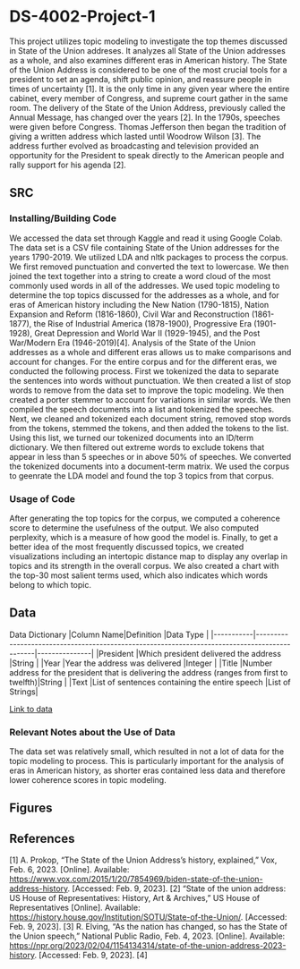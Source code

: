 # DS-4002-Project-1
  This project utilizes topic modeling to investigate the top themes discussed in State of the Union addreses. It analyzes all State of the Union addresses as a whole, and also examines different eras in American history. The State of the Union Address is considered to be one of the most crucial tools for a president to set an agenda, shift public opinion, and reassure people in times of uncertainty [1]. It is the only time in any given year where the entire cabinet, every member of Congress, and supreme court gather in the same room. 
  The delivery of the State of the Union Address, previously called the Annual Message, has changed over the years [2]. In the 1790s, speeches were given before Congress. Thomas Jefferson then began the tradition of giving a written address which lasted until Woodrow Wilson [3]. The address further evolved as broadcasting and television provided an opportunity for the President to speak directly to the American people and rally support for his agenda [2]. 

## SRC 
### Installing/Building Code
  We accessed the data set through Kaggle and read it using Google Colab. The data set is a CSV file containing State of the Union addresses for the years 1790-2019. We utilized LDA and nltk packages to process the corpus. 
  We first removed punctuation and converted the text to lowercase. We then joined the text together into a string to create a word cloud of the most commonly used words in all of the addresses.
  We used topic modeling to determine the top topics discussed for the addresses as a whole, and for eras of American history including the New Nation (1790-1815), Nation Expansion and Reform (1816-1860), Civil War and Reconstruction (1861-1877), the Rise of Industrial America (1878-1900), Progressive Era (1901-1928), Great Depression and World War II (1929-1945), and the Post War/Modern Era (1946-2019)[4]. Analysis of the State of the Union addresses as a whole and different eras allows us to make comparisons and account for changes. 
  For the entire corpus and for the different eras, we conducted the following process. First we tokenized the data to separate the sentences into words without punctuation. We then created a list of stop words to remove from the data set to improve the topic modeling. We then created a porter stemmer to account for variations in similar words. We then compiled the speech documents into a list and tokenized the speeches. Next, we cleaned and tokenized each document string, removed stop words from the tokens, stemmed the tokens, and then added the tokens to the list. Using this list, we turned our tokenized documents into an ID/term dictionary. We then filtered out extreme words to exclude tokens that appear in less than 5 speeches or in above 50% of speeches. We converted the tokenized documents into a document-term matrix. We used the corpus to geenrate the LDA model and found the top 3 topics from that corpus.  

### Usage of Code

After generating the top topics for the corpus, we computed a coherence score to determine the usefulness of the output. We also computed perplexity, which is a measure of how good the model is. Finally, to get a better idea of the most frequently discussed topics, we created visualizations including an intertopic distance map to display any overlap in topics and its strength in the overall corpus. We also created a chart with the top-30 most salient terms used, which also indicates which words belong to which topic.  

## Data 

Data Dictionary
|Column Name|Definition                                                                                    |Data Type      | 
|-----------|----------------------------------------------------------------------------------------------|---------------|
|President  |Which president delivered the address                                                         |String         |
|Year       |Year the address was delivered                                                                |Integer        |
|Title      |Number address for the president that is delivering the address (ranges from first to twelfth)|String         |
|Text       |List of sentences containing the entire speech                                                |List of Strings|

[Link to data](Data/state_ofthe_union_texts.csv)

### Relevant Notes about the Use of Data
The data set was relatively small, which resulted in not a lot of data for the topic modeling to process. This is particularly important for the analysis of eras in American history, as shorter eras contained less data and therefore lower coherence scores in topic modeling.

## Figures 

## References
[1] A. Prokop, “The State of the Union Address’s history, explained,” Vox, Feb. 6, 2023. [Online]. Available: https://www.vox.com/2015/1/20/7854969/biden-state-of-the-union-address-history. [Accessed: Feb. 9, 2023].
[2] “State of the union address: US House of Representatives: History, Art & Archives,” US House of Representatives [Online]. Available: https://history.house.gov/Institution/SOTU/State-of-the-Union/. [Accessed: Feb. 9, 2023].
[3] R. Elving, “As the nation has changed, so has the State of the Union speech,” National Public Radio, Feb. 4, 2023. [Online]. Available: https://npr.org/2023/02/04/1154134314/state-of-the-union-address-2023-history. [Accessed: Feb. 9, 2023].
[4]
